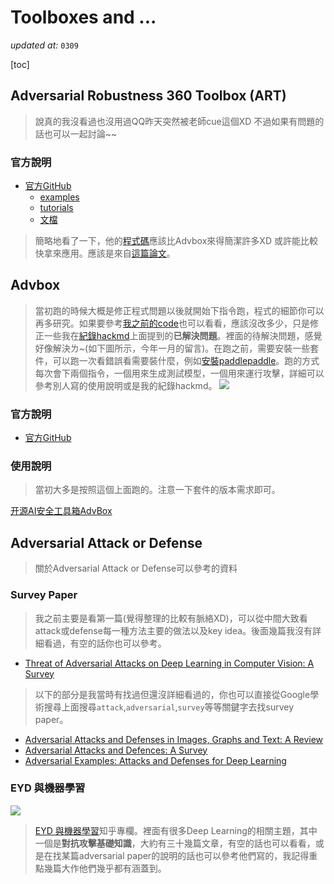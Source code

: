 # Toolboxes and ...
*updated at:* ```0309```

[toc]

## Adversarial Robustness 360 Toolbox (ART)
> 說真的我沒看過也沒用過QQ昨天突然被老師cue這個XD 
> 不過如果有問題的話也可以一起討論~~
### 官方說明
- [官方GitHub](https://github.com/IBM/adversarial-robustness-toolbox?fbclid=IwAR2zKimw-IsJF-R9YUzXwFevnEshC6JxJFJY02Iye3zVtLyfIp4jW2sIAaE)
    - [examples](https://github.com/IBM/adversarial-robustness-toolbox/blob/master/examples/README.md)
    - [tutorials](https://github.com/IBM/adversarial-robustness-toolbox/blob/master/notebooks/README.md)
    - [文檔](https://adversarial-robustness-toolbox.readthedocs.io/en/latest/index.html)

> 簡略地看了一下，他的[程式碼](https://github.com/IBM/adversarial-robustness-toolbox/blob/master/examples/README.md)應該比Advbox來得簡潔許多XD 或許能比較快拿來應用。應該是來自[這篇論文](https://arxiv.org/pdf/1807.01069.pdf)。
> 

## Advbox
> 當初跑的時候大概是修正程式問題以後就開始下指令跑，程式的細節你可以再多研究。如果要參考[我之前的code](https://drive.google.com/drive/folders/1cJ65TXHrdoycqOxBv4il3f6uQ4hr9ABQ?usp=sharing)也可以看看，應該沒改多少，只是修正一些我在[紀錄hackmd](https://hackmd.io/MDoZFdkVRKmiy7J53L-0HA?view)上面提到的**已解決問題**。裡面的待解決問題，感覺好像解決ㄌ~(如下圖所示，今年一月的留言)。在跑之前，需要安裝一些套件，可以跑一次看錯誤看需要裝什麼，例如[安裝paddlepaddle](https://www.paddlepaddle.org.cn/install/quick)。跑的方式每次會下兩個指令，一個用來生成測試模型，一個用來運行攻擊，詳細可以參考別人寫的使用說明或是我的紀錄hackmd。
> ![](https://i.imgur.com/s0CYodN.png)
> 
### 官方說明
- [官方GitHub](https://github.com/advboxes/AdvBox?fbclid=IwAR3A--kHwujC0VkFx4tYIZXaEL3xrgkL9qcdueK3FVmcVx6gnle8k8aioDk)

### 使用說明
> 當初大多是按照這個上面跑的。注意一下套件的版本需求即可。

[开源AI安全工具箱AdvBox](https://www.freebuf.com/column/180324.html)


## Adversarial Attack or Defense
> 關於Adversarial Attack or Defense可以參考的資料
### Survey Paper
> 我之前主要是看第一篇(覺得整理的比較有脈絡XD)，可以從中間大致看attack或defense每一種方法主要的做法以及key idea。後面幾篇我沒有詳細看過，有空的話你也可以參考。
- [Threat of Adversarial Attacks on Deep Learning in Computer Vision: A Survey](https://ieeexplore.ieee.org/stamp/stamp.jsp?tp=&arnumber=8294186)

> 以下的部分是我當時有找過但還沒詳細看過的，你也可以直接從Google學術搜尋上面搜尋```attack```,```adversarial```,```survey```等等關鍵字去找survey paper。
- [Adversarial Attacks and Defenses in Images, Graphs and Text: A Review](https://arxiv.org/pdf/1909.08072.pdf)
- [Adversarial Attacks and Defences: A Survey](https://arxiv.org/pdf/1810.00069.pdf)
- [Adversarial Examples: Attacks and Defenses for
Deep Learning](https://arxiv.org/pdf/1712.07107.pdf)



### EYD 與機器學習
![](https://i.imgur.com/VreBdpO.png)
> [EYD 與機器學習](https://zhuanlan.zhihu.com/c_170476465)知乎專欄。裡面有很多Deep Learning的相關主題，其中一個是**對抗攻擊基礎知識**，大約有三十幾篇文章，有空的話也可以看看，或是在找某篇adversarial paper的說明的話也可以參考他們寫的，我記得重點幾篇大作他們幾乎都有涵蓋到。

